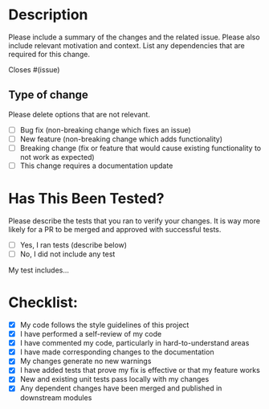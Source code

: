 # Description

Please include a summary of the changes and the related issue. Please also include relevant motivation and context. List any dependencies that are required for this change.

Closes #(issue)

## Type of change

Please delete options that are not relevant.

- [ ] Bug fix (non-breaking change which fixes an issue)
- [ ] New feature (non-breaking change which adds functionality)
- [ ] Breaking change (fix or feature that would cause existing functionality to not work as expected)
- [ ] This change requires a documentation update

# Has This Been Tested?

Please describe the tests that you ran to verify your changes. It is way more likely for a PR to be merged and approved with successful tests.

- [ ] Yes, I ran tests (describe below)
- [ ] No, I did not include any test

My test includes...

# Checklist:

- [x] My code follows the style guidelines of this project
- [x] I have performed a self-review of my code
- [x] I have commented my code, particularly in hard-to-understand areas
- [x] I have made corresponding changes to the documentation
- [x] My changes generate no new warnings
- [x] I have added tests that prove my fix is effective or that my feature works
- [x] New and existing unit tests pass locally with my changes
- [x] Any dependent changes have been merged and published in downstream modules
